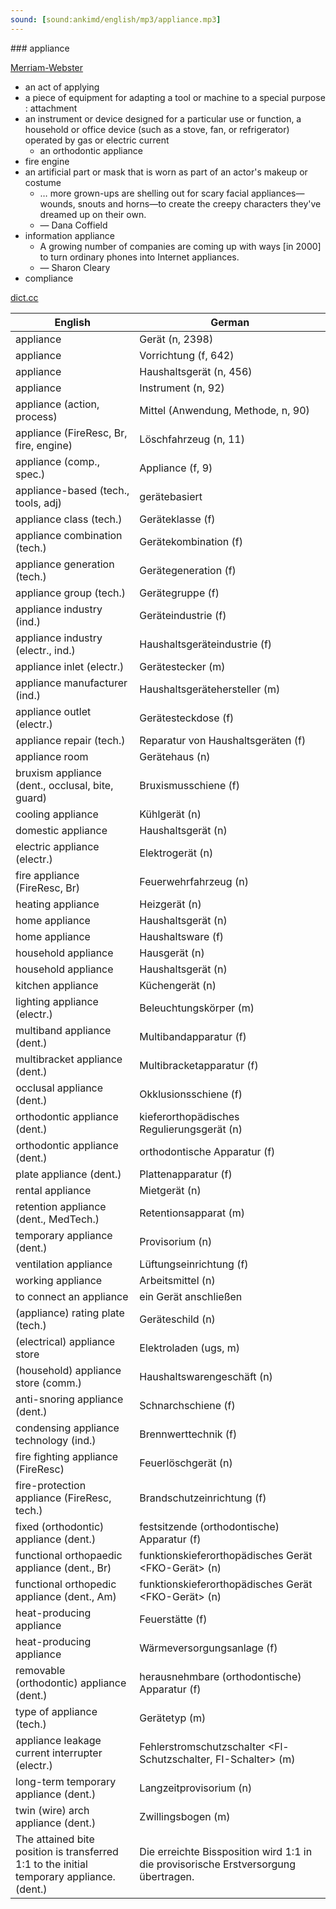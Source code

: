 ```yaml
---
sound: [sound:ankimd/english/mp3/appliance.mp3]
---
```


\### appliance

[Merriam-Webster](https://www.merriam-webster.com/dictionary/appliance)

- an act of applying
- a piece of equipment for adapting a tool or machine to a special purpose : attachment
- an instrument or device designed for a particular use or function, a household or office device (such as a stove, fan, or refrigerator) operated by gas or electric current
    - an orthodontic appliance
- fire engine
- an artificial part or mask that is worn as part of an actor's makeup or costume
    - … more grown-ups are shelling out for scary facial appliances—wounds, snouts and horns—to create the creepy characters they've dreamed up on their own.
    - — Dana Coffield
- information appliance
    - A growing number of companies are coming up with ways [in 2000] to turn ordinary phones into Internet appliances.
    - — Sharon Cleary
- compliance

[dict.cc](https://www.dict.cc/appliance)

| English        | German       |
| -------------- | ------------ |
| appliance | Gerät (n, 2398) |
| appliance | Vorrichtung (f, 642) |
| appliance | Haushaltsgerät (n, 456) |
| appliance | Instrument (n, 92) |
| appliance (action, process) | Mittel (Anwendung, Methode, n, 90) |
| appliance (FireResc, Br, fire, engine) | Löschfahrzeug (n, 11) |
| appliance (comp., spec.) | Appliance (f, 9) |
| appliance-based (tech., tools, adj) | gerätebasiert |
| appliance class (tech.) | Geräteklasse (f) |
| appliance combination (tech.) | Gerätekombination (f) |
| appliance generation (tech.) | Gerätegeneration (f) |
| appliance group (tech.) | Gerätegruppe (f) |
| appliance industry (ind.) | Geräteindustrie (f) |
| appliance industry (electr., ind.) | Haushaltsgeräteindustrie (f) |
| appliance inlet (electr.) | Gerätestecker (m) |
| appliance manufacturer (ind.) | Haushaltsgerätehersteller (m) |
| appliance outlet (electr.) | Gerätesteckdose (f) |
| appliance repair (tech.) | Reparatur von Haushaltsgeräten (f) |
| appliance room | Gerätehaus (n) |
| bruxism appliance (dent., occlusal, bite, guard) | Bruxismusschiene (f) |
| cooling appliance | Kühlgerät (n) |
| domestic appliance | Haushaltsgerät (n) |
| electric appliance (electr.) | Elektrogerät (n) |
| fire appliance (FireResc, Br) | Feuerwehrfahrzeug (n) |
| heating appliance | Heizgerät (n) |
| home appliance | Haushaltsgerät (n) |
| home appliance | Haushaltsware (f) |
| household appliance | Hausgerät (n) |
| household appliance | Haushaltsgerät (n) |
| kitchen appliance | Küchengerät (n) |
| lighting appliance (electr.) | Beleuchtungskörper (m) |
| multiband appliance (dent.) | Multibandapparatur (f) |
| multibracket appliance (dent.) | Multibracketapparatur (f) |
| occlusal appliance (dent.) | Okklusionsschiene (f) |
| orthodontic appliance (dent.) | kieferorthopädisches Regulierungsgerät (n) |
| orthodontic appliance (dent.) | orthodontische Apparatur (f) |
| plate appliance (dent.) | Plattenapparatur (f) |
| rental appliance | Mietgerät (n) |
| retention appliance (dent., MedTech.) | Retentionsapparat (m) |
| temporary appliance (dent.) | Provisorium (n) |
| ventilation appliance | Lüftungseinrichtung (f) |
| working appliance | Arbeitsmittel (n) |
| to connect an appliance | ein Gerät anschließen |
| (appliance) rating plate (tech.) | Geräteschild (n) |
| (electrical) appliance store | Elektroladen (ugs, m) |
| (household) appliance store (comm.) | Haushaltswarengeschäft (n) |
| anti-snoring appliance (dent.) | Schnarchschiene (f) |
| condensing appliance technology (ind.) | Brennwerttechnik (f) |
| fire fighting appliance (FireResc) | Feuerlöschgerät (n) |
| fire-protection appliance (FireResc, tech.) | Brandschutzeinrichtung (f) |
| fixed (orthodontic) appliance (dent.) | festsitzende (orthodontische) Apparatur (f) |
| functional orthopaedic appliance (dent., Br) | funktionskieferorthopädisches Gerät <FKO-Gerät> (n) |
| functional orthopedic appliance (dent., Am) | funktionskieferorthopädisches Gerät <FKO-Gerät> (n) |
| heat-producing appliance | Feuerstätte (f) |
| heat-producing appliance | Wärmeversorgungsanlage (f) |
| removable (orthodontic) appliance (dent.) | herausnehmbare (orthodontische) Apparatur (f) |
| type of appliance (tech.) | Gerätetyp (m) |
| appliance leakage current interrupter <ALCI> (electr.) | Fehlerstromschutzschalter <Fl-Schutzschalter, FI-Schalter> (m) |
| long-term temporary appliance (dent.) | Langzeitprovisorium (n) |
| twin (wire) arch appliance (dent.) | Zwillingsbogen (m) |
| The attained bite position is transferred 1:1 to the initial temporary appliance. (dent.) | Die erreichte Bissposition wird 1:1 in die provisorische Erstversorgung übertragen. |
